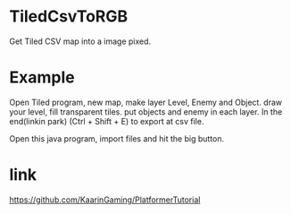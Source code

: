 # TiledCsvToRGB
 Get Tiled CSV map into a image pixed.
 
# Example
Open Tiled program, new map, make layer Level, Enemy and Object. draw your level, fill transparent tiles.
put objects and enemy in each layer. In the end(linkin park) (Ctrl + Shift + E) to export at csv file.

Open this java program, import files and hit the big button.


# link
https://github.com/KaarinGaming/PlatformerTutorial